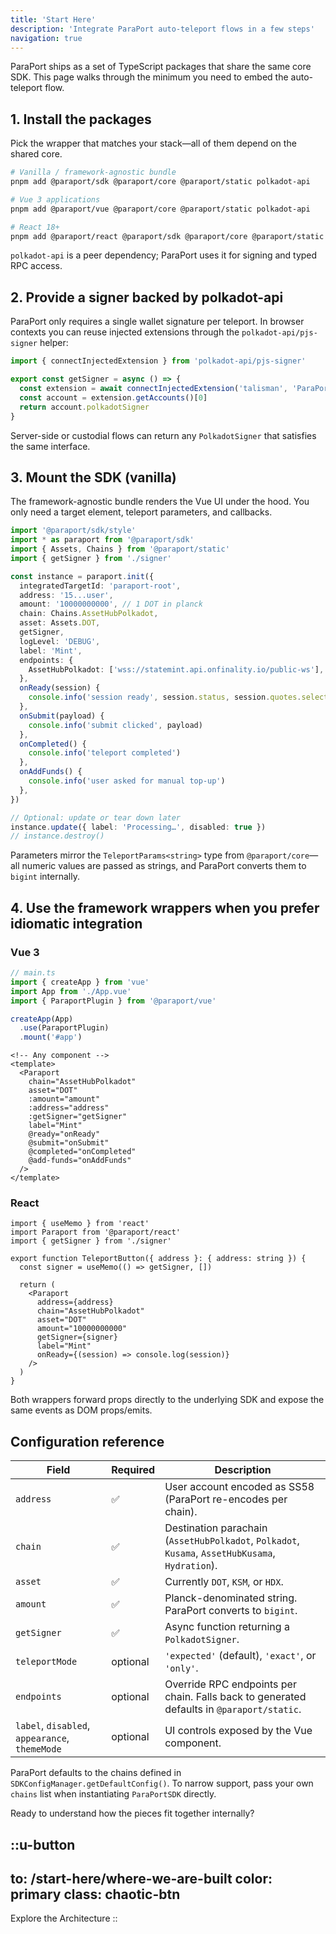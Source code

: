 ```yaml
---
title: 'Start Here'
description: 'Integrate ParaPort auto-teleport flows in a few steps'
navigation: true
---
```


ParaPort ships as a set of TypeScript packages that share the same core SDK. This page walks through the minimum you need to embed the auto-teleport flow.

## 1. Install the packages

Pick the wrapper that matches your stack—all of them depend on the shared core.

```bash
# Vanilla / framework-agnostic bundle
pnpm add @paraport/sdk @paraport/core @paraport/static polkadot-api

# Vue 3 applications
pnpm add @paraport/vue @paraport/core @paraport/static polkadot-api

# React 18+
pnpm add @paraport/react @paraport/sdk @paraport/core @paraport/static polkadot-api
```

`polkadot-api` is a peer dependency; ParaPort uses it for signing and typed RPC access.

## 2. Provide a signer backed by polkadot-api

ParaPort only requires a single wallet signature per teleport. In browser contexts you can reuse injected extensions through the `polkadot-api/pjs-signer` helper:

```ts
import { connectInjectedExtension } from 'polkadot-api/pjs-signer'

export const getSigner = async () => {
  const extension = await connectInjectedExtension('talisman', 'ParaPort Demo')
  const account = extension.getAccounts()[0]
  return account.polkadotSigner
}
```

Server-side or custodial flows can return any `PolkadotSigner` that satisfies the same interface.

## 3. Mount the SDK (vanilla)

The framework-agnostic bundle renders the Vue UI under the hood. You only need a target element, teleport parameters, and callbacks.

```ts
import '@paraport/sdk/style'
import * as paraport from '@paraport/sdk'
import { Assets, Chains } from '@paraport/static'
import { getSigner } from './signer'

const instance = paraport.init({
  integratedTargetId: 'paraport-root',
  address: '15...user',
  amount: '10000000000', // 1 DOT in planck
  chain: Chains.AssetHubPolkadot,
  asset: Assets.DOT,
  getSigner,
  logLevel: 'DEBUG',
  label: 'Mint',
  endpoints: {
    AssetHubPolkadot: ['wss://statemint.api.onfinality.io/public-ws'],
  },
  onReady(session) {
    console.info('session ready', session.status, session.quotes.selected)
  },
  onSubmit(payload) {
    console.info('submit clicked', payload)
  },
  onCompleted() {
    console.info('teleport completed')
  },
  onAddFunds() {
    console.info('user asked for manual top-up')
  },
})

// Optional: update or tear down later
instance.update({ label: 'Processing…', disabled: true })
// instance.destroy()
```

Parameters mirror the `TeleportParams<string>` type from `@paraport/core`—all numeric values are passed as strings, and ParaPort converts them to `bigint` internally.

## 4. Use the framework wrappers when you prefer idiomatic integration

### Vue 3

```ts
// main.ts
import { createApp } from 'vue'
import App from './App.vue'
import { ParaportPlugin } from '@paraport/vue'

createApp(App)
  .use(ParaportPlugin)
  .mount('#app')
```

```vue
<!-- Any component -->
<template>
  <Paraport
    chain="AssetHubPolkadot"
    asset="DOT"
    :amount="amount"
    :address="address"
    :getSigner="getSigner"
    label="Mint"
    @ready="onReady"
    @submit="onSubmit"
    @completed="onCompleted"
    @add-funds="onAddFunds"
  />
</template>
```

### React

```tsx
import { useMemo } from 'react'
import Paraport from '@paraport/react'
import { getSigner } from './signer'

export function TeleportButton({ address }: { address: string }) {
  const signer = useMemo(() => getSigner, [])

  return (
    <Paraport
      address={address}
      chain="AssetHubPolkadot"
      asset="DOT"
      amount="10000000000"
      getSigner={signer}
      label="Mint"
      onReady={(session) => console.log(session)}
    />
  )
}
```

Both wrappers forward props directly to the underlying SDK and expose the same events as DOM props/emits.

## Configuration reference

| Field | Required | Description |
| --- | --- | --- |
| `address` | ✅ | User account encoded as SS58 (ParaPort re-encodes per chain). |
| `chain` | ✅ | Destination parachain (`AssetHubPolkadot`, `Polkadot`, `Kusama`, `AssetHubKusama`, `Hydration`). |
| `asset` | ✅ | Currently `DOT`, `KSM`, or `HDX`. |
| `amount` | ✅ | Planck-denominated string. ParaPort converts to `bigint`. |
| `getSigner` | ✅ | Async function returning a `PolkadotSigner`. |
| `teleportMode` | optional | `'expected'` (default), `'exact'`, or `'only'`. |
| `endpoints` | optional | Override RPC endpoints per chain. Falls back to generated defaults in `@paraport/static`. |
| `label`, `disabled`, `appearance`, `themeMode` | optional | UI controls exposed by the Vue component. |

ParaPort defaults to the chains defined in `SDKConfigManager.getDefaultConfig()`. To narrow support, pass your own `chains` list when instantiating `ParaPortSDK` directly.

Ready to understand how the pieces fit together internally?

::u-button
---
to: /start-here/where-we-are-built
color: primary
class: chaotic-btn
---
Explore the Architecture
::

